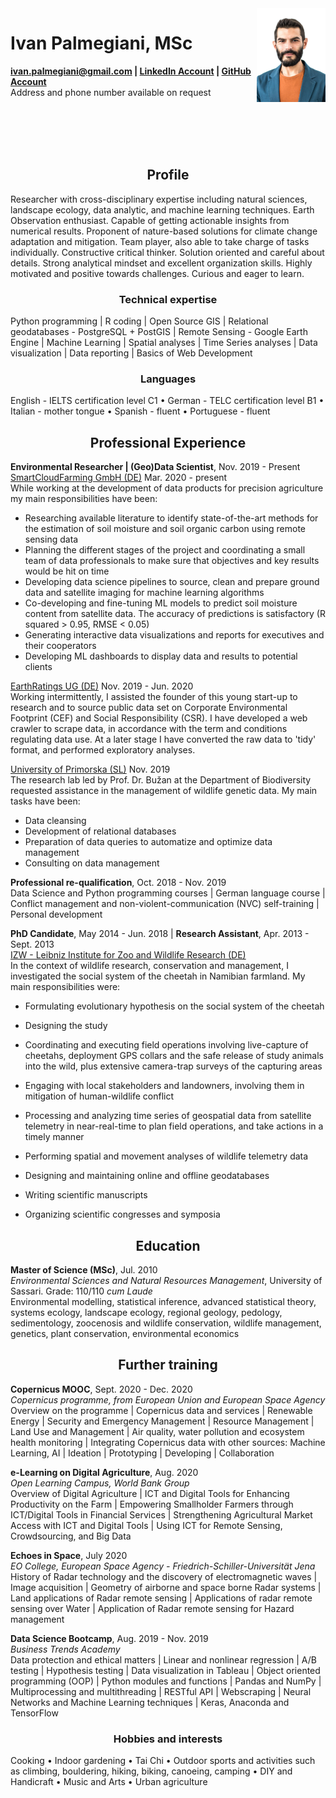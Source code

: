 <img id="topright" src="Pic_CV_450x600.jpg" alt="My_Pic" style="float: right;" width=110 height=150/>

<h1> Ivan Palmegiani, MSc </h1>

**<ivan.palmegiani@gmail.com> | [LinkedIn Account][2d6409ca]  |  [GitHub Account][e3281462]**   
Address and phone number available on request


  [2d6409ca]: https://www.linkedin.com/in/ivan-palmegiani-13a4a15b/ "My_LinkedIn"
  [e3281462]: https://github.com/IvanPalm "My_GitHub"

<br/><br/>
<br/><br/>

<center><h2> Profile </h2></center>
Researcher with cross-disciplinary expertise including natural sciences, landscape ecology, data analytic, and machine learning techniques. Earth Observation enthusiast. Capable of getting actionable insights from numerical results. Proponent of nature-based solutions for climate change adaptation and mitigation. Team player, also able to take charge of tasks individually. Constructive critical thinker. Solution oriented and careful about details. Strong analytical mindset and excellent organization skills. Highly motivated and positive towards challenges. Curious and eager to learn.

<center><h3> Technical expertise </h3></center>
Python programming | R coding | Open Source GIS | Relational geodatabases - PostgreSQL + PostGIS | Remote Sensing - Google Earth Engine | Machine Learning | Spatial analyses | Time Series analyses | Data visualization | Data reporting | Basics of Web Development

<center><h3> Languages </h3></center>
English - IELTS certification level C1 • German - TELC certification level B1 • Italian - mother tongue • Spanish - fluent • Portuguese - fluent

<center><h2> Professional Experience </h2></center>

**Environmental Researcher | (Geo)Data Scientist**, Nov. 2019 - Present  
[SmartCloudFarming GmbH (DE)][2dg5i84s] Mar. 2020 - present  
While working at the development of data products for precision agriculture my main responsibilities have been:
- Researching available literature to identify state-of-the-art methods for the estimation of soil moisture and soil organic carbon using remote sensing data
- Planning the different stages of the project and coordinating a small team of data professionals to make sure that objectives and key results would be hit on time
- Developing data science pipelines to source, clean and prepare ground data and satellite imaging for machine learning algorithms
- Co-developing and fine-tuning ML models to predict soil moisture content from satellite data. The accuracy of predictions is satisfactory (R squared > 0.95, RMSE < 0.05)
- Generating interactive data visualizations and reports for executives and their cooperators
- Developing ML dashboards to display data and results to potential clients  

[EarthRatings UG (DE)][sf46gh40] Nov. 2019 - Jun. 2020   
Working intermittently, I assisted the founder of this young start-up to research and to source public data set on Corporate Environmental Footprint (CEF) and Social Responsibility (CSR). I have developed a web crawler to scrape data, in accordance with the term and conditions regulating data use. At a later stage I have converted the raw data to 'tidy' format, and performed exploratory analyses.

[University of Primorska (SL)][bv7kewda]  Nov. 2019  
The  research lab led by Prof. Dr. Bužan at the Department of Biodiversity requested assistance in the management of wildlife genetic data. My main tasks have been:
- Data cleansing
- Development of relational databases
- Preparation of data queries to automatize and optimize data management
- Consulting on data management

**Professional re-qualification**, Oct. 2018 - Nov. 2019  
Data Science and Python programming courses | German language course | Conflict management and non-violent-communication (NVC) self-training | Personal development

**PhD Candidate**, May 2014 - Jun. 2018 | **Research Assistant**, Apr. 2013 - Sept. 2013  
[IZW - Leibniz Institute for Zoo and Wildlife Research (DE)][bb58fb82]  
In the context of wildlife research, conservation and management, I investigated the social system of the cheetah in Namibian farmland. My main responsibilities were:
- Formulating evolutionary hypothesis on the social system of the cheetah
- Designing the study
- Coordinating and executing field operations involving live-capture of cheetahs, deployment GPS collars and the safe release of study animals into the wild, plus extensive camera-trap surveys of the capturing areas
- Engaging with local stakeholders and landowners, involving them in mitigation of human-wildlife conflict
- Processing and analyzing time series of geospatial data from satellite telemetry in near-real-time to plan field operations, and take actions in a timely manner
- Performing spatial and movement analyses of wildlife telemetry data
- Designing and maintaining online and offline geodatabases
- Writing scientific manuscripts
- Organizing scientific congresses and symposia


  [2dg5i84s]: https://smartcloudfarming.com/ "SCF"
  [sf46gh40]: https://www.earthratings.com/ "ERs"
  [bv7kewda]: https://www.famnit.upr.si/en/about-faculty/staff/elena.buzan/ "UniPRIS"
  [bb58fb82]: http://www.izw-berlin.de/welcome.html "IZW"

<center><h2> Education </h2></center>

**Master of Science (MSc)**, Jul. 2010  
*Environmental Sciences and Natural Resources Management*, University of Sassari. Grade: 110/110 *cum Laude*  
Environmental modelling, statistical inference, advanced statistical theory, systems ecology, landscape ecology, regional geology, pedology, sedimentology, zoocenosis and wildlife conservation, wildlife management, genetics, plant conservation, environmental economics

<center><h2> Further training </h2></center>

**Copernicus MOOC**, Sept. 2020 - Dec. 2020  
*Copernicus programme, from European Union and European Space Agency*  
Overview on the programme | Copernicus data and services | Renewable Energy | Security and Emergency Management | Resource Management | Land Use and Management | Air quality, water pollution and ecosystem health monitoring | Integrating Copernicus data with other sources: Machine Learning, AI | Ideation | Prototyping | Developing | Collaboration  

**e-Learning on Digital Agriculture**, Aug. 2020  
*Open Learning Campus, World Bank Group*  
Overview of Digital Agriculture | ICT and Digital Tools for Enhancing Productivity on the Farm | Empowering Smallholder Farmers through ICT/Digital Tools in Financial Services | Strengthening Agricultural Market Access with ICT and Digital Tools | Using ICT for Remote Sensing, Crowdsourcing, and Big Data

**Echoes in Space**, July 2020  
*EO College, European Space Agency - Friedrich-Schiller-Universität Jena*  
History of Radar technology and the discovery of electromagnetic waves | Image acquisition | Geometry of airborne and space borne Radar systems | Land applications of Radar remote sensing | Applications of radar remote sensing over Water | Application of Radar remote sensing for Hazard management

**Data Science Bootcamp**, Aug. 2019 - Nov. 2019   
*Business Trends Academy*  
Data protection and ethical matters | Linear and nonlinear regression | A/B testing | Hypothesis testing | Data visualization in Tableau | Object oriented programming (OOP) | Python modules and functions | Pandas and NumPy | Multiprocessing and multithreading | RESTful API | Webscraping | Neural Networks and Machine Learning techniques | Keras, Anaconda and TensorFlow

<center><h3> Hobbies and interests </h3></center>  
Cooking • Indoor gardening • Tai Chi • Outdoor sports and activities such as climbing, bouldering, hiking, biking, canoeing, camping • DIY and Handicraft • Music and Arts • Urban agriculture
